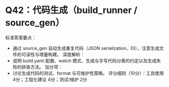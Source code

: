 # Q42：代码生成（build_runner / source_gen）

标准答案要点：
- 通过 source_gen 自动生成重复代码（JSON serialization、DI），注意生成文件的可读性与增量构建。
深度解析：
- 说明 build.yaml 配置、watch 模式、生成与手写代码分离的约定以及生成失败的排查方法。
加分项：
- 讨论生成代码的测试、format 与可维护性策略。
评分细则（10分）：工具使用 4分；工程化建议 4分；测试/维护 2分
